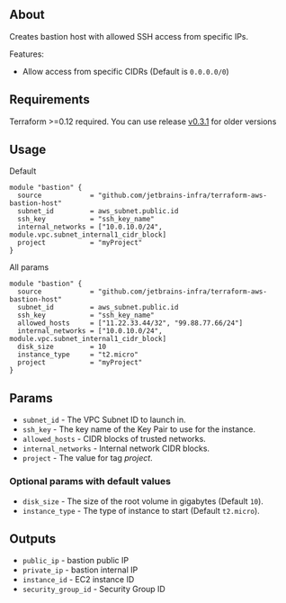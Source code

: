 ## About

Creates bastion host with allowed SSH access from specific IPs.

Features:
* Allow access from specific CIDRs (Default is `0.0.0.0/0`)

## Requirements
Terraform >=0.12 required. You can use release [v0.3.1](https://github.com/jetbrains-infra/terraform-aws-bastion-host/releases/tag/v0.3.1) for older versions

## Usage

Default
```hcl
module "bastion" {
  source            = "github.com/jetbrains-infra/terraform-aws-bastion-host"
  subnet_id         = aws_subnet.public.id
  ssh_key           = "ssh_key_name"
  internal_networks = ["10.0.10.0/24", module.vpc.subnet_internal1_cidr_block]
  project           = "myProject"
}
```

All params
```hcl
module "bastion" {
  source            = "github.com/jetbrains-infra/terraform-aws-bastion-host"  
  subnet_id         = aws_subnet.public.id
  ssh_key           = "ssh_key_name"
  allowed_hosts     = ["11.22.33.44/32", "99.88.77.66/24"]
  internal_networks = ["10.0.10.0/24", module.vpc.subnet_internal1_cidr_block]
  disk_size         = 10
  instance_type     = "t2.micro"
  project           = "myProject"
}
```

## Params

* `subnet_id` - The VPC Subnet ID to launch in.
* `ssh_key` - The key name of the Key Pair to use for the instance.
* `allowed_hosts` - CIDR blocks of trusted networks.
* `internal_networks` - Internal network CIDR blocks.
* `project` - The value for tag *project*.


### Optional params with default values

* `disk_size` - The size of the root volume in gigabytes (Default `10`).
* `instance_type` - The type of instance to start (Default `t2.micro`).

## Outputs

* `public_ip` - bastion public IP
* `private_ip` - bastion internal IP
* `instance_id` - EC2 instance ID
* `security_group_id` - Security Group ID
